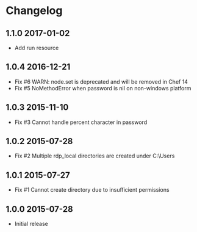 # Changelog

## 1.1.0 2017-01-02

- Add run resource

## 1.0.4 2016-12-21

- Fix #6 WARN: node.set is deprecated and will be removed in Chef 14
- Fix #5 NoMethodError when password is nil on non-windows platform

## 1.0.3 2015-11-10

- Fix #3 Cannot handle percent character in password

## 1.0.2 2015-07-28

- Fix #2 Multiple rdp_local directories are created under C:\Users 

## 1.0.1 2015-07-27

- Fix #1 Cannot create directory due to insufficient permissions

## 1.0.0 2015-07-28

- Initial release
